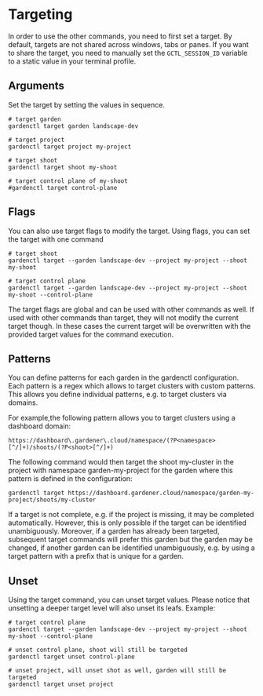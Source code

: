 # Targeting
In order to use the other commands, you need to first set a target. By default, targets are not shared across windows,
tabs or panes. If you want to share the target, you need to manually set the `GCTL_SESSION_ID` variable to a static
value in your terminal profile.

## Arguments

Set the target by setting the values in sequence.
```
# target garden
gardenctl target garden landscape-dev

# target project
gardenctl target project my-project

# target shoot
gardenctl target shoot my-shoot

# target control plane of my-shoot
#gardenctl target control-plane
```

## Flags

You can also use target flags to modify the target. Using flags, you can set the target with one command
```
# target shoot
gardenctl target --garden landscape-dev --project my-project --shoot my-shoot

# target control plane
gardenctl target --garden landscape-dev --project my-project --shoot my-shoot --control-plane
```

The target flags are global and can be used with other commands as well. If used with other commands than target, they will
not modify the current target though. In these cases the current target will be overwritten with the provided target values for
the command execution.

## Patterns

You can define patterns for each garden in the gardenctl configuration. Each pattern is a regex which allows to
target clusters with custom patterns. This allows you define individual patterns, e.g. to target clusters via
domains.

For example,the following pattern allows you to target clusters using a dashboard domain:
```
https://dashboard\.gardener\.cloud/namespace/(?P<namespace>[^/]+)/shoots/(?P<shoot>[^/]+)
```
The following command would then target the shoot my-cluster in the project with namespace garden-my-project for the garden where
this pattern is defined in the configuration:
```
gardenctl target https://dashboard.gardener.cloud/namespace/garden-my-project/shoots/my-cluster
```

If a target is not complete, e.g. if the project is missing, it may be completed automatically. However, this is only
possible if the target can be identified unambiguously. Moreover, if a garden has already been targeted, subsequent target
commands will prefer this garden but the garden may be changed, if another garden can be identified unambiguously, e.g.
by using a target pattern with a prefix that is unique for a garden.

## Unset
Using the target command, you can unset target values. Please notice that unsetting a deeper target level will also unset
its leafs. Example:

```
# target control plane
gardenctl target --garden landscape-dev --project my-project --shoot my-shoot --control-plane

# unset control plane, shoot will still be targeted
gardenctl target unset control-plane

# unset project, will unset shot as well, garden will still be targeted
gardenctl target unset project
```